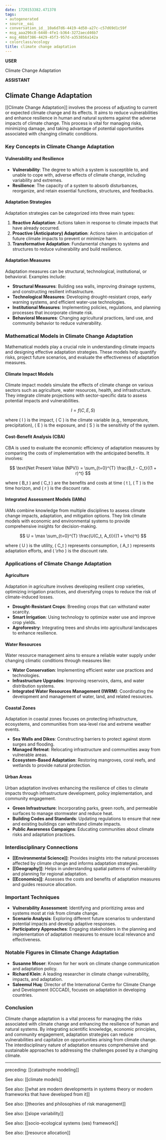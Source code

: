 ```yaml
---
date: 1720153382.471378
tags:
- autogenerated
- source__oai
- conversation_id__10a6d7d6-4419-4d50-a27c-c57d69d1c59f
- msg_aaa296c8-6440-4fe1-b364-3272aecd46b7
- msg_48bbf386-4429-45f3-957d-a353856a142a
- colorclass/ecology
title: climate change adaptation
---
```


**USER**

Climate Change Adaptation


**ASSISTANT**

## Climate Change Adaptation

[[Climate Change Adaptation]] involves the process of adjusting to current or expected climate change and its effects. It aims to reduce vulnerabilities and enhance resilience in human and natural systems against the adverse impacts of climate change. This process is vital for managing risks, minimizing damage, and taking advantage of potential opportunities associated with changing climatic conditions.

### Key Concepts in Climate Change Adaptation

#### Vulnerability and Resilience

- **Vulnerability**: The degree to which a system is susceptible to, and unable to cope with, adverse effects of climate change, including variability and extremes.
- **Resilience**: The capacity of a system to absorb disturbances, reorganize, and retain essential functions, structures, and feedbacks.

#### Adaptation Strategies

Adaptation strategies can be categorized into three main types:

1. **Reactive Adaptation**: Actions taken in response to climate impacts that have already occurred.
2. **Proactive (Anticipatory) Adaptation**: Actions taken in anticipation of future climate impacts to prevent or minimize harm.
3. **Transformative Adaptation**: Fundamental changes to systems and structures to reduce vulnerability and build resilience.

#### Adaptation Measures

Adaptation measures can be structural, technological, institutional, or behavioral. Examples include:

- **Structural Measures**: Building sea walls, improving drainage systems, and constructing resilient infrastructure.
- **Technological Measures**: Developing drought-resistant crops, early warning systems, and efficient water-use technologies.
- **Institutional Measures**: Implementing policies, regulations, and planning processes that incorporate climate risk.
- **Behavioral Measures**: Changing agricultural practices, land use, and community behavior to reduce vulnerability.

### Mathematical Models in Climate Change Adaptation

Mathematical models play a crucial role in understanding climate impacts and designing effective adaptation strategies. These models help quantify risks, project future scenarios, and evaluate the effectiveness of adaptation measures.

#### Climate Impact Models

Climate impact models simulate the effects of climate change on various sectors such as agriculture, water resources, health, and infrastructure. They integrate climate projections with sector-specific data to assess potential impacts and vulnerabilities.

$$
I = f(C, E, S)
$$

where \( I \) is the impact, \( C \) is the climate variable (e.g., temperature, precipitation), \( E \) is the exposure, and \( S \) is the sensitivity of the system.

#### Cost-Benefit Analysis (CBA)

CBA is used to evaluate the economic efficiency of adaptation measures by comparing the costs of implementation with the anticipated benefits. It involves:

$$
\text{Net Present Value (NPV)} = \sum_{t=0}^{T} \frac{B_t - C_t}{(1 + r)^t}
$$

where \( B_t \) and \( C_t \) are the benefits and costs at time \( t \), \( T \) is the time horizon, and \( r \) is the discount rate.

#### Integrated Assessment Models (IAMs)

IAMs combine knowledge from multiple disciplines to assess climate change impacts, adaptation, and mitigation options. They link climate models with economic and environmental systems to provide comprehensive insights for decision-making.

$$
U = \max \sum_{t=0}^{T} \frac{U(C_t, A_t)}{(1 + \rho)^t}
$$

where \( U \) is the utility, \( C_t \) represents consumption, \( A_t \) represents adaptation efforts, and \( \rho \) is the discount rate.

### Applications of Climate Change Adaptation

#### Agriculture

Adaptation in agriculture involves developing resilient crop varieties, optimizing irrigation practices, and diversifying crops to reduce the risk of climate-induced losses.

- **Drought-Resistant Crops**: Breeding crops that can withstand water scarcity.
- **Smart Irrigation**: Using technology to optimize water use and improve crop yields.
- **Agroforestry**: Integrating trees and shrubs into agricultural landscapes to enhance resilience.

#### Water Resources

Water resource management aims to ensure a reliable water supply under changing climatic conditions through measures like:

- **Water Conservation**: Implementing efficient water use practices and technologies.
- **Infrastructure Upgrades**: Improving reservoirs, dams, and water distribution systems.
- **Integrated Water Resources Management (IWRM)**: Coordinating the development and management of water, land, and related resources.

#### Coastal Zones

Adaptation in coastal zones focuses on protecting infrastructure, ecosystems, and communities from sea-level rise and extreme weather events.

- **Sea Walls and Dikes**: Constructing barriers to protect against storm surges and flooding.
- **Managed Retreat**: Relocating infrastructure and communities away from vulnerable areas.
- **Ecosystem-Based Adaptation**: Restoring mangroves, coral reefs, and wetlands to provide natural protection.

#### Urban Areas

Urban adaptation involves enhancing the resilience of cities to climate impacts through infrastructure development, policy implementation, and community engagement.

- **Green Infrastructure**: Incorporating parks, green roofs, and permeable surfaces to manage stormwater and reduce heat.
- **Building Codes and Standards**: Updating regulations to ensure that new and existing buildings can withstand climate impacts.
- **Public Awareness Campaigns**: Educating communities about climate risks and adaptation practices.

### Interdisciplinary Connections

- **[[Environmental Science]]**: Provides insights into the natural processes affected by climate change and informs adaptation strategies.
- **[[Geography]]**: Helps in understanding spatial patterns of vulnerability and planning for regional adaptation.
- **[[Economics]]**: Assesses the costs and benefits of adaptation measures and guides resource allocation.

### Important Techniques

- **Vulnerability Assessment**: Identifying and prioritizing areas and systems most at risk from climate change.
- **Scenario Analysis**: Exploring different future scenarios to understand potential impacts and develop adaptive responses.
- **Participatory Approaches**: Engaging stakeholders in the planning and implementation of adaptation measures to ensure local relevance and effectiveness.

### Notable Figures in Climate Change Adaptation

- **Susanne Moser**: Known for her work on climate change communication and adaptation policy.
- **Richard Klein**: A leading researcher in climate change vulnerability, impacts, and adaptation.
- **Saleemul Huq**: Director of the International Centre for Climate Change and Development (ICCCAD), focuses on adaptation in developing countries.

### Conclusion

Climate change adaptation is a vital process for managing the risks associated with climate change and enhancing the resilience of human and natural systems. By integrating scientific knowledge, economic principles, and community engagement, adaptation strategies can reduce vulnerabilities and capitalize on opportunities arising from climate change. The interdisciplinary nature of adaptation ensures comprehensive and sustainable approaches to addressing the challenges posed by a changing climate.


---

preceding: [[catastrophe modeling]]

See also: [[climate models]]


See also: [[what are modern developments in systems theory or modern frameworks that have developed from it]]


See also: [[theories and philosophies of risk management]]


See also: [[slope variability]]


See also: [[socio-ecological systems (ses) framework]]


See also: [[resource allocation]]